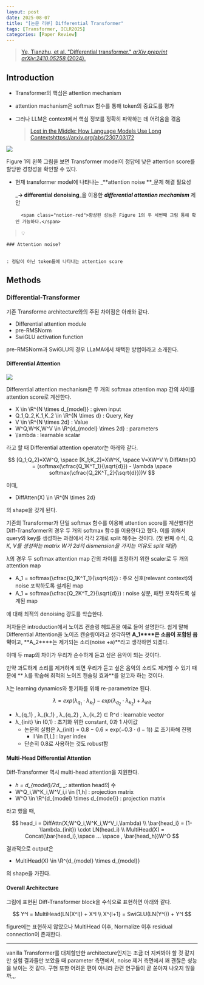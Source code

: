 ```yaml
---
layout: post
date: 2025-08-07
title: "[논문 리뷰] Differential Transformer"
tags: [Transformer, ICLR2025]
categories: [Paper Review]
---
```


> [Ye, Tianzhu, et al. "Differential transformer." ](https://arxiv.org/abs/2410.05258)[_arXiv preprint arXiv:2410.05258_](https://arxiv.org/abs/2410.05258)[ (2024).](https://arxiv.org/abs/2410.05258)



## Introduction

- Transformer의 핵심은 attention mechanism
- attention machanism은 softmax 함수를 통해 token의 중요도를 평가
- 그러나 LLM은 context에서 핵심 정보를 정확히 파악하는 데 어려움을 겪음

	> [Lost in the Middle: How Language Models Use Long Contextshttps://arxiv.org/abs/2307.03172](https://arxiv.org/abs/2307.03172)


![](https://prod-files-secure.s3.us-west-2.amazonaws.com/542b861c-36a8-4051-84e5-8804b6728dba/9083ea56-691a-4752-ae26-47f403431ac8/image.png?X-Amz-Algorithm=AWS4-HMAC-SHA256&X-Amz-Content-Sha256=UNSIGNED-PAYLOAD&X-Amz-Credential=ASIAZI2LB466SZGOJTQ7%2F20250927%2Fus-west-2%2Fs3%2Faws4_request&X-Amz-Date=20250927T050103Z&X-Amz-Expires=3600&X-Amz-Security-Token=IQoJb3JpZ2luX2VjEBUaCXVzLXdlc3QtMiJHMEUCID6zX9hC2WqhEC2liwUDZckpNNGUA9tluo9%2FTInSyChFAiEAsWz%2B8gMfuZDtCuE19N8KgFNAfmKsJZBiZFoa1ZJpYz8qiAQInv%2F%2F%2F%2F%2F%2F%2F%2F%2F%2FARAAGgw2Mzc0MjMxODM4MDUiDHEogRZrVaX%2Be%2FhVjSrcA%2B2v0e8NiPafjOsQRWVq%2F2BrU7QkD4cxOrfrPEiBqGHr%2FUofiTybOeSXIUEucmVmRwBLx%2BqNaeR2hwYAxoW4vt3EWCq0VfKBsoKbDIlwMi5A4ipd5ANFu5FwCr3r9TTYzkJJWqch4kxP6SUI8oqKrzBIi8Bso59ruftyaCs9n5G1%2BGrGLk%2B7hQPsLgdGy%2FIVmoJ%2Fwa0MtwsSGcQc3gX6%2BMYY%2B%2FelwxJrtfD9Z%2F4u%2BAmn12hW%2Fy2m5fHSxI1H%2B5aB0iOJFzodhVCzE4mwVw%2FeCGaFQwvc6KwQ7OLBMjyOEgJicG3BkvUtU0ZxBShVqXhag9iw82Lnb2tG%2FLgZfTV7JUJ888Td%2B%2F4E5t7BQiuf5hoSG1idxvqXanDb9%2ByXA%2BuLIpac5NZKTt2Ew8hEgdRu1%2FXieYpzx5Aih8q5pREtKYuR3B5QHhxX6iq1kyNwJFCyOhk0WpOYIyvavpATWQvLvrHjs8iFRmvj0VGUBYV26CSpl1KmnPGOCdxjxv7SgIAdknImqOfFXRts319sgJl4qwZgdsVJnLdRT7O9u4qkUwBGupnemefwhISBETbFWtJLA63bgPIJBHygyVo6zrhh9%2FDC6rtnL7ar4LlU7VyT2cFpBuwHxl7%2BvPdilMUwMIzc3cYGOqUBVIcQSv4TGljOxgNqUEJwoi08gP574hHF5z56DHfivAIEMo45hgdcq8FxdXlNgIDPRSC16i4HcbYrbz843hSQQqM6PjHSun0A3NXiKYNdoZUOrtkvrfbrIhRwelMLcejOFWgOmggunTXdpUCcmA78i072aJfdZNwmq0cjk8qwQPXj1OV%2F7nK07cFUZ4rfNRyMhNDXzzX67C4fUESfsm9i7Ui1%2BFMN&X-Amz-Signature=e4859b871f1906d08e0a48f0acdb919a372428fa69a33cd5b9a430afaed0feac&X-Amz-SignedHeaders=host&x-amz-checksum-mode=ENABLED&x-id=GetObject)


Figure 1의 왼쪽 그림을 보면 Transformer model이 정답에 낮은 attention score를 할당한 경향성을 확인할 수 있다.

- 현재 transformer model에 나타나는 _**attention noise **_문제 해결 필요성

	_**→ differential denoising**_을 이용한 _**differential attention mechanism**_ 제안


		<span class="notion-red">향상된 성능은 Figure 1의 두 세번째 그림 통해 확인 가능하다.</span>


> 💡 


	### Attention noise?


	: 정답이 아닌 token들에 나타나는 attention score



## Methods



### Differential-Transformer


기존 Transforme architecture와의 주된 차이점은 아래와 같다.

- Differential attention module
- pre-RMSNorm
- SwiGLU activation function

pre-RMSNorm과 SwiGLU의 경우 LLaMA에서 채택한 방법이라고 소개한다.



#### Differential Attention


![](https://prod-files-secure.s3.us-west-2.amazonaws.com/542b861c-36a8-4051-84e5-8804b6728dba/116d70b2-1963-4810-9167-f4c7d8a06e8f/image.png?X-Amz-Algorithm=AWS4-HMAC-SHA256&X-Amz-Content-Sha256=UNSIGNED-PAYLOAD&X-Amz-Credential=ASIAZI2LB466SZGOJTQ7%2F20250927%2Fus-west-2%2Fs3%2Faws4_request&X-Amz-Date=20250927T050103Z&X-Amz-Expires=3600&X-Amz-Security-Token=IQoJb3JpZ2luX2VjEBUaCXVzLXdlc3QtMiJHMEUCID6zX9hC2WqhEC2liwUDZckpNNGUA9tluo9%2FTInSyChFAiEAsWz%2B8gMfuZDtCuE19N8KgFNAfmKsJZBiZFoa1ZJpYz8qiAQInv%2F%2F%2F%2F%2F%2F%2F%2F%2F%2FARAAGgw2Mzc0MjMxODM4MDUiDHEogRZrVaX%2Be%2FhVjSrcA%2B2v0e8NiPafjOsQRWVq%2F2BrU7QkD4cxOrfrPEiBqGHr%2FUofiTybOeSXIUEucmVmRwBLx%2BqNaeR2hwYAxoW4vt3EWCq0VfKBsoKbDIlwMi5A4ipd5ANFu5FwCr3r9TTYzkJJWqch4kxP6SUI8oqKrzBIi8Bso59ruftyaCs9n5G1%2BGrGLk%2B7hQPsLgdGy%2FIVmoJ%2Fwa0MtwsSGcQc3gX6%2BMYY%2B%2FelwxJrtfD9Z%2F4u%2BAmn12hW%2Fy2m5fHSxI1H%2B5aB0iOJFzodhVCzE4mwVw%2FeCGaFQwvc6KwQ7OLBMjyOEgJicG3BkvUtU0ZxBShVqXhag9iw82Lnb2tG%2FLgZfTV7JUJ888Td%2B%2F4E5t7BQiuf5hoSG1idxvqXanDb9%2ByXA%2BuLIpac5NZKTt2Ew8hEgdRu1%2FXieYpzx5Aih8q5pREtKYuR3B5QHhxX6iq1kyNwJFCyOhk0WpOYIyvavpATWQvLvrHjs8iFRmvj0VGUBYV26CSpl1KmnPGOCdxjxv7SgIAdknImqOfFXRts319sgJl4qwZgdsVJnLdRT7O9u4qkUwBGupnemefwhISBETbFWtJLA63bgPIJBHygyVo6zrhh9%2FDC6rtnL7ar4LlU7VyT2cFpBuwHxl7%2BvPdilMUwMIzc3cYGOqUBVIcQSv4TGljOxgNqUEJwoi08gP574hHF5z56DHfivAIEMo45hgdcq8FxdXlNgIDPRSC16i4HcbYrbz843hSQQqM6PjHSun0A3NXiKYNdoZUOrtkvrfbrIhRwelMLcejOFWgOmggunTXdpUCcmA78i072aJfdZNwmq0cjk8qwQPXj1OV%2F7nK07cFUZ4rfNRyMhNDXzzX67C4fUESfsm9i7Ui1%2BFMN&X-Amz-Signature=921f66ec74a96fda3af25fd84b917653d6eaa097d479e1d9847b3305fafbcd6a&X-Amz-SignedHeaders=host&x-amz-checksum-mode=ENABLED&x-id=GetObject)


Differential attention mechanism은 두 개의 softmax attention map 간의 차이를 attention score로 계산한다.

- X \in \R^{N \times d\_{model}} : given input
- Q\_1,Q\_2,K\_1,K\_2 \in \R^{N \times d} : Query, Key
- V \in \R^{N \times 2d} : Value
- W^Q,W^K,W^V \in \R^{d\_{model} \times 2d} : parameters
- \lambda : learnable scalar

라고 할 때 Differential attention operator는 아래와 같다.


$$
[Q_1;Q_2]=XW^Q, \space [K_1;K_2]=XW^K, \space V=XW^V \\
DiffAttn(X) = (softmax(\cfrac{Q_1K^T_1}{\sqrt{d}}) - \lambda \space softmax(\cfrac{Q_2K^T_2}{\sqrt{d}}))V
$$


이때,

- DiffAtten(X) \in \R^{N \times 2d}

의 shape을 갖게 된다.


기존의 Transformer가 단일 softmax 함수를 이용해 attention score를 계산했다면 Diff-Transformer의 경우 두 개의 softmax 함수를 이용한다고 했다. 이를 위해서 query와 key를 생성하는 과정에서 각각 2개로 split 해주는 것이다. <span class="notion-red">(첫 번째 수식, </span><span class="notion-red">_Q, K, V를 생성하는 matrix W가 2d의 dismension을 가지는 이유도 split 때문_</span><span class="notion-red">)</span>


 λ의 경우 두 softmax attention map 간의 차이를 조정하기 위한 scaler로 두 개의 attention map

- A\_1 = softmax(\cfrac{Q\_1K^T\_1}{\sqrt{d}}) : 주요 신호(relevant context)와 noise 포착하도록 설계된 map
- A\_1 = softmax(\cfrac{Q\_2K^T\_2}{\sqrt{d}}) : noise 성분, 패턴 포착하도록 설계된 map 

에 대해 최적의 denoising 강도를 학습한다.


저자들은 introduction에서 노이즈 캔슬링 헤드폰을 예로 들어 설명한다. 쉽게 말해 Differential Attention을 노이즈 캔슬링이라고 생각하면 **A\_1****은 소음이 포함된 음악**이고, **A\_2****는 제거되는 소리(noise +a)**라고 생각하면 되겠다. 


이때 두 map의 차이가 우리가 순수하게 듣고 싶은 음악이 되는 것이다. 


만약 과도하게 소리를 제거하게 되면 우리가 듣고 싶은 음악의 소리도 제거할 수 있기 때문에 ** λ를 학습해 최적의 노이즈 캔슬링 효과**를 얻고자 하는 것이다.


λ는 learning dynamics와 동기화를 위해 re-parametrize 된다.


$$
\lambda = exp(\lambda_{q_1} \cdot \lambda_{k_1}) - exp(\lambda_{q_2} \cdot \lambda_{k_2}) + \lambda_{init}
$$

- λ\_{q\_1} , λ\_{k\_1} , λ\_{q\_2} , λ\_{k\_2} ∈ R^d : learnable vector
- λ\_{init} \in (0,1) : 초기화 위한 constant, 0과 1 사이값
	- 논문의 실험은 λ\_{init} = 0.8 − 0.6 × exp(−0.3 · (l − 1)) 로 초기화해 진행
		- l \in [1,L] : layer index
	- 단순히 0.8로 사용하는 것도 robust함


#### **Multi-Head Differential Attention**


Diff-Transformer 역시 multi-head attention을 지원한다.

- _h = d\_{model}/2d__ _: attention head의 수
- W^Q\_i,W^K\_i,W^V\_i,i \in [1,h] : projection matrix
- W^O \in \R^{d\_{model} \times d\_{model}} : projection matrix

라고 했을 때,


$$
head_i = DiffAttn(X;W^Q_i,W^K_i,W^V_i,\lambda) \\
\bar{head_i} = (1-\lambda_{init}) \cdot LN(head_i) \\
MultiHead(X) = Concat(\bar{head_i},\space ... \space , \bar{head_h})W^O
$$


결과적으로 output은

- MultiHead(X) \in \R^{d\_{model} \times d\_{model}}

의 shape을 가진다.



#### Overall Architecture


그림에 표현된 Diff-Transformer block을 수식으로 표현하면 아래와 같다.


$$
Y^l = MultiHead(LN(X^l)) + X^l \\
X^{l+1} = SwiGLU(LN(Y^l)) + Y^l
$$


figure에는 표현하지 않았으나 MultiHead 이후, Normalize 이후 residual connection이 존재한다.


---


vanilla Transformer를 대체할만한 architecture인지는 조금 더 지켜봐야 할 것 같지만 실험 결과들만 보았을 때 parameter 측면에서, noise 제거 측면에서 꽤 괜찮은 성능을 보이는 것 같다. 구현 또한 어려운 편이 아니라 관련 연구들이 곧 쏟아져 나오지 않을까,,,

